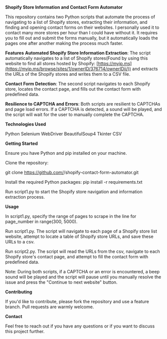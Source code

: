 **Shopify Store Information and Contact Form Automator**

This repository contains two Python scripts that automate the process of navigating to a list of Shopify stores, extracting their information, and finding and opening contact forms on their websites. I personally used it to contact many more stores per hour than I could have without it. It requires you to fill out and submit the forms manually, but it automatically loads the pages one after another making the process much faster. 

**Features**
**Automated Shopify Store Information Extraction**: The  script automatically navigates to a list of Shopify stores(Found by using this website to find all stores hosted by Shopify: [https://myip.ms](https://myip.ms/browse/sites/1/ownerID/376714/ownerIDii/)) and extracts the URLs of the Shopify stores and writes them to a CSV file.

**Contact Form Detection**: The second script navigates to each Shopify store, locates the contact page, and fills out the contact form with predefined data.

**Resilience to CAPTCHA and Errors**: Both scripts are resilient to CAPTCHAs and page load errors. If a CAPTCHA is detected, a sound will be played, and the script will wait for the user to manually complete the CAPTCHA.

**Technologies Used**

Python
Selenium WebDriver
BeautifulSoup4
Tkinter
CSV

**Getting Started**

Ensure you have Python and pip installed on your machine.

Clone the repository:

git clone https://github.com/<your-github-username>/shopify-contact-form-automator.git

Install the required Python packages:
pip install -r requirements.txt

Run script1.py to start the Shopify store navigation and information extraction process.

**Usage**

In script1.py, specify the range of pages to scrape in the line for page_number in range(300, 5000).

Run script1.py. The script will navigate to each page of a Shopify store list website, attempt to locate a table of Shopify store URLs, and save these URLs to a csv.

Run script2.py. The script will read the URLs from the csv, navigate to each Shopify store's contact page, and attempt to fill the contact form with predefined data.

Note: During both scripts, if a CAPTCHA or an error is encountered, a beep sound will be played and the script will pause until you manually resolve the issue and press the "Continue to next website" button.

**Contributing**

If you'd like to contribute, please fork the repository and use a feature branch. Pull requests are warmly welcome.

**Contact**

Feel free to reach out if you have any questions or if you want to discuss this project further.

